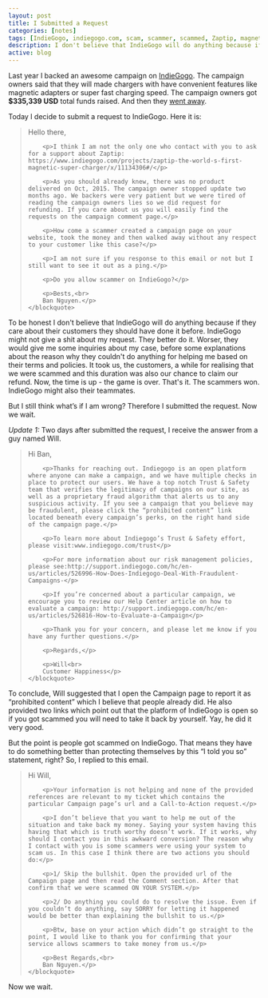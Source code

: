 ```yaml
---
layout: post
title: I Submitted a Request
categories: [notes]
tags: [IndieGogo, indiegogo.com, scam, scammer, scammed, Zaptip, magnetic super charger]
description: I don't believe that IndieGogo will do anything because if they care about their customers they should have done it before.
active: blog
---
```



Last year I backed an awesome campaign on [IndieGogo](https://www.indiegogo.com). The campaign owners said that they will made chargers with have convenient features like magnetic adapters or super fast charging speed. The campaign owners got **$335,339 USD** total funds raised. And then they [went away](https://www.indiegogo.com/projects/zaptip-the-world-s-first-magnetic-super-charger/x/11134306#/comments).
<!--more-->
Today I decide to submit a request to IndieGogo. Here it is:

<div class="epigraph">
	<blockquote>
		<p>Hello there,</p>

		<p>I think I am not the only one who contact with you to ask for a support about Zaptip: https://www.indiegogo.com/projects/zaptip-the-world-s-first-magnetic-super-charger/x/11134306#/</p>

		<p>As you should already knew, there was no product delivered on Oct, 2015. The campaign owner stopped update two months ago. We backers were very patient but we were tired of reading the campaign owners lies so we did request for refunding. If you care about us you will easily find the requests on the campaign comment page.</p>

		<p>How come a scammer created a campaign page on your website, took the money and then walked away without any respect to your customer like this case?</p>

		<p>I am not sure if you response to this email or not but I still want to see it out as a ping.</p>

		<p>Do you allow scammer on IndieGogo?</p>

		<p>Bests,<br>
		Ban Nguyen.</p>
	</blockquote>
</div>

To be honest I don't believe that IndieGogo will do anything because if they care about their customers they should have done it before. IndieGogo might not give a shit about my request. They better do it. Worser, they would give me some inquiries about my case, before some explanations about the reason why they couldn't do anything for helping me based on their terms and policies. It took us, the customers, a while for realising that we were scammed and this duration was also our chance to claim our refund. Now, the time is up - the game is over. That's it. The scammers won. IndieGogo might also their teammates.

But I still think what’s if I am wrong? Therefore I submitted the request. Now we wait.

*Update 1:* Two days after submitted the request, I receive the answer from a guy named Will.

<div class="epigraph">
	<blockquote>
		<p>Hi Ban,</p>

		<p>Thanks for reaching out. Indiegogo is an open platform where anyone can make a campaign, and we have multiple checks in place to protect our users. We have a top notch Trust & Safety team that verifies the legitimacy of campaigns on our site, as well as a proprietary fraud algorithm that alerts us to any suspicious activity. If you see a campaign that you believe may be fraudulent, please click the “prohibited content” link located beneath every campaign’s perks, on the right hand side of the campaign page.</p>

		<p>To learn more about Indiegogo’s Trust & Safety effort, please visit:www.indiegogo.com/trust</p>

		<p>For more information about our risk management policies, please see:http://support.indiegogo.com/hc/en-us/articles/526996-How-Does-Indiegogo-Deal-With-Fraudulent-Campaigns-</p>

		<p>If you’re concerned about a particular campaign, we encourage you to review our Help Center article on how to evaluate a campaign: http://support.indiegogo.com/hc/en-us/articles/526816-How-to-Evaluate-a-Campaign</p>

		<p>Thank you for your concern, and please let me know if you have any further questions.</p>

		<p>Regards,</p>

		<p>Will<br>
		Customer Happiness</p>
	</blockquote>
</div>

To conclude, Will suggested that I open the Campaign page to report it as “prohibited content” which I believe that people already did. He also provided two links  which point out that the platform of IndieGogo is open so if you got scammed you will need to take it back by yourself. Yay, he did it very good.

But the point is people got scammed on IndieGogo. That means they have to do something better than protecting themselves by this “I told you so” statement, right? So, I replied to this email.

<div class="epigraph">
	<blockquote>
		<p>Hi Will,</p>

		<p>Your information is not helping and none of the provided references are relevant to my ticket which contains the particular Campaign page’s url and a Call-to-Action request.</p>

		<p>I don’t believe that you want to help me out of the situation and take back my money. Saying your system having this having that which is truth worthy doesn’t work. If it works, why should I contact you in this awkward conversion? The reason why I contact with you is some scammers were using your system to scam us. In this case I think there are two actions you should do:</p>

		<p>1/ Skip the bullshit. Open the provided url of the Campaign page and then read the Comment section. After that confirm that we were scammed ON YOUR SYSTEM.</p>

		<p>2/ Do anything you could do to resolve the issue. Even if you couldn’t do anything, say SORRY for letting it happened would be better than explaining the bullshit to us.</p>

		<p>Btw, base on your action which didn’t go straight to the point, I would like to thank you for confirming that your service allows scammers to take money from us.</p>

		<p>Best Regards,<br>
		Ban Nguyen.</p>
	</blockquote>
</div>

Now we wait.